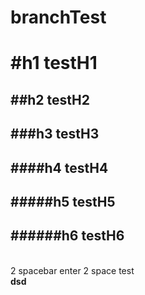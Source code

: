 # branchTest
<h1>#h1 testH1</h1>
<h2>##h2 testH2</h2>
<h2>###h3 testH3</h2>
<h2>####h4 testH4</h2>
<h2>#####h5 testH5</h2>
<h2>######h6 testH6</h2>
<br>
2 spacebar enter 2 space test 
<br>
<b>dsd</b>
